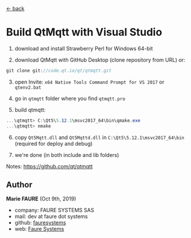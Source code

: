 ﻿[<- back](README.md)

# Build QtMqtt with Visual Studio

1) download and install Strawberry Perl for Windows 64-bit

2) download QtMqtt with GitHub Desktop (clone repository from URL) or:
```csharp
git clone git://code.qt.io/qt/qtmqtt.git
```

3) open Invite: `x64 Native Tools Command Prompt for VS 2017` or `qtenv2.bat`

4) go in `qtmqtt` folder where you find `qtmqtt.pro`

5) build qtmqtt:
```csharp
...\qtmqtt> C:\Qt5\5.12.1\msvc2017_64\bin\qmake.exe
...\qtmqtt> nmake
```

6) copy `Qt5Mqtt.dll` and `Qt5Mqttd.dll` in `C:\Qt5\5.12.1\msvc2017_64\bin` (required for deploy and debug)

7) we're done (in both include and lib folders)

Notes: https://github.com/qt/qtmqtt


## Author

**Marie FAURE** (Oct 9th, 2019)
* company: FAURE SYSTEMS SAS
* mail: dev at faure dot systems
* github: <a href="https://github.com/fauresystems?tab=repositories" target="_blank">fauresystems</a>
* web: <a href="https://faure.systems/" target="_blank">Faure Systems</a>